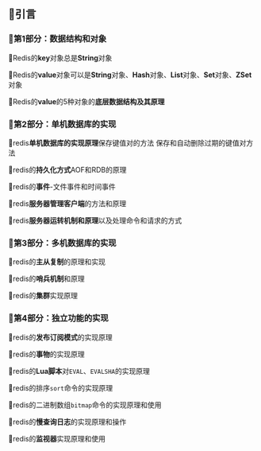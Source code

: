 ## 📌引言

### 🔻第1部分：数据结构和对象

🔸Redis的**key**对象总是**String**对象

🔸Redis的**value**对象可以是**String**对象、**Hash**对象、**List**对象、**Set**对象、**ZSet**对象

🔸Redis的**value**的5种对象的**底层数据结构及其原理**

### 🔻第2部分：单机数据库的实现

🔸redis**单机数据库的实现原理**保存键值对的方法 保存和自动删除过期的键值对方法

🔸️redis的**持久化方式**AOF和RDB的原理

🔸redis的**事件**-文件事件和时间事件

🔸️redis**服务器管理客户端**的方法和原理

🔸️redis**服务器运转机制和原理**以及处理命令和请求的方式

### 🔻第3部分：多机数据库的实现

🔸️redis的**主从复制**的原理和实现

🔸️redis的**哨兵机制**和原理

🔸️redis的**集群**实现原理

### 🔻第4部分：独立功能的实现

🔸️redis的**发布订阅模式**的实现原理

🔸redis的**事物**的实现原理

🔸redis的**Lua脚本**对`EVAL`、`EVALSHA`的实现原理

🔸️redis的排序`sort`命令的实现原理

🔸️redis的二进制数组`bitmap`命令的实现原理和使用

🔸️redis的**慢查询日志**的实现原理和操作

🔸️redis的**监视器**实现原理和使用